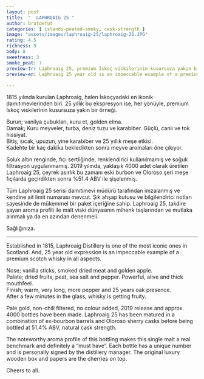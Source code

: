 ```yaml
---
layout: post
title:  "  LAPHROAIG 25 "
author: brutdefut
categories: [ islands-peated-smoky, cask-strength ]
image: "assets/images/laphroaig-25/laphroaig-25.JPG"
rating: 4.5
richness: 9
body: 8
sweetness: 3
smoke_peat: 7
preview-tr: Laphroaig 25, premium İskoç viskilerinin kusursuza yakın bir örneği.                 
preview-en: Laphroaig 25 year old is an impeccable example of a premium scotch whisky.           
     
---
```


1815 yılında kurulan Laphroaig, halen İskoçyadaki en ikonik damıtımevlerinden biri.  25 yıllık bu ekspresyon ise, her yönüyle, premium İskoç viskilerinin kusursuza yakın bir örneği.  

Burun; vanilya çubukları, kuru et, golden elma.   
Damak; Kuru meyveler, turba, deniz tuzu ve karabiber. Güçlü, canlı ve tok hissiyat.     
Bitiş; sıcak, upuzun, yine karabiber ve 25 yıllık meşe etkisi.   
Kadehte bir kaç dakika bekledikten sonra meyve aromaları öne çıkıyor.   

Soluk altın renginde, fıçı sertliğinde, renklendirici kullanılmamış ve soğuk filtrasyon uygulanmamış. 2019 yılında, yaklaşık 4000 adet olarak üretilen Laphroaig 25, çeyrek asırlık bu zamanı eski burbon ve Oloroso şeri meşe fıçılarda geçirdikten sonra %51.4 ABV ile şişelenmiş.   

Tüm Laphroaig 25 serisi damıtımevi müdürü tarafından imzalanmış ve kendine ait limit numarası mevcut. Şık ahşap kutusu ve bilgilendirici notları sayesinde de mükemmel bir paket içeriğine sahip. Laphroaig 25, takdire şayan aroma profili ile malt viski dünyasının mihenk taşlarından ve mutlaka alınmalı ya da en azından denenmeli.   

Sağlığınıza.                   
   
-----------------------------------------------

<p id="english"></p>

Established in 1815, Laphroaig Distillery is one of the most iconic ones in Scotland. And, 25 year old expression is an impeccable example of a premium scotch whisky in all aspects.  

Nose; vanilla sticks, smoked dried meat and golden apple.   
Palate; dried fruits, peat, sea salt and pepper. Powerful, alive and thick mouthfeel.   
Finish; warm, very long, more pepper and 25 years oak presence.   
After a few minutes in the glass, whisky is getting fruity.    

Pale gold, non-chill filtered, no colour added, 2019 release and approx. 4000 bottles have been made. Laphroaig 25 has been matured in a combination of ex-bourbon barrels and Oloroso sherry casks before being bottled at 51.4% ABV, natural cask strength.    

The noteworthy aroma profile of this bottling makes this single malt a real benchmark and definitely a “must have”.  Each bottle has a unique number and is personally signed by the distillery manager. The original luxury wooden box and papers are the cherries on top.   

Cheers to all.  
  
